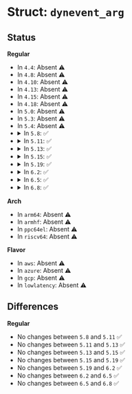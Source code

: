 # Struct: <code>dynevent_arg</code>

## Status
<b>Regular</b>
<ul>
<li>
In <code>4.4</code>: Absent ⚠️
</li>
<li>
In <code>4.8</code>: Absent ⚠️
</li>
<li>
In <code>4.10</code>: Absent ⚠️
</li>
<li>
In <code>4.13</code>: Absent ⚠️
</li>
<li>
In <code>4.15</code>: Absent ⚠️
</li>
<li>
In <code>4.18</code>: Absent ⚠️
</li>
<li>
In <code>5.0</code>: Absent ⚠️
</li>
<li>
In <code>5.3</code>: Absent ⚠️
</li>
<li>
In <code>5.4</code>: Absent ⚠️
</li>
<li>
<details>
<summary>In <code>5.8</code>: ✅</summary>

```c
struct dynevent_arg {
    const char *str;
    char separator;
};
```
</details>
</li>
<li>
<details>
<summary>In <code>5.11</code>: ✅</summary>

```c
struct dynevent_arg {
    const char *str;
    char separator;
};
```
</details>
</li>
<li>
<details>
<summary>In <code>5.13</code>: ✅</summary>

```c
struct dynevent_arg {
    const char *str;
    char separator;
};
```
</details>
</li>
<li>
<details>
<summary>In <code>5.15</code>: ✅</summary>

```c
struct dynevent_arg {
    const char *str;
    char separator;
};
```
</details>
</li>
<li>
<details>
<summary>In <code>5.19</code>: ✅</summary>

```c
struct dynevent_arg {
    const char *str;
    char separator;
};
```
</details>
</li>
<li>
<details>
<summary>In <code>6.2</code>: ✅</summary>

```c
struct dynevent_arg {
    const char *str;
    char separator;
};
```
</details>
</li>
<li>
<details>
<summary>In <code>6.5</code>: ✅</summary>

```c
struct dynevent_arg {
    const char *str;
    char separator;
};
```
</details>
</li>
<li>
<details>
<summary>In <code>6.8</code>: ✅</summary>

```c
struct dynevent_arg {
    const char *str;
    char separator;
};
```
</details>
</li>
</ul>
<b>Arch</b>
<ul>
<li>
In <code>arm64</code>: Absent ⚠️
</li>
<li>
In <code>armhf</code>: Absent ⚠️
</li>
<li>
In <code>ppc64el</code>: Absent ⚠️
</li>
<li>
In <code>riscv64</code>: Absent ⚠️
</li>
</ul>
<b>Flavor</b>
<ul>
<li>
In <code>aws</code>: Absent ⚠️
</li>
<li>
In <code>azure</code>: Absent ⚠️
</li>
<li>
In <code>gcp</code>: Absent ⚠️
</li>
<li>
In <code>lowlatency</code>: Absent ⚠️
</li>
</ul>

## Differences
<b>Regular</b>
<ul>
<li>
No changes between <code>5.8</code> and <code>5.11</code> ✅
</li>
<li>
No changes between <code>5.11</code> and <code>5.13</code> ✅
</li>
<li>
No changes between <code>5.13</code> and <code>5.15</code> ✅
</li>
<li>
No changes between <code>5.15</code> and <code>5.19</code> ✅
</li>
<li>
No changes between <code>5.19</code> and <code>6.2</code> ✅
</li>
<li>
No changes between <code>6.2</code> and <code>6.5</code> ✅
</li>
<li>
No changes between <code>6.5</code> and <code>6.8</code> ✅
</li>
</ul>
